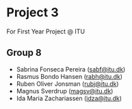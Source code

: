 # Project 3
For First Year Project @ ITU
## Group 8
- Sabrina Fonseca Pereira (sabf@itu.dk)
- Rasmus Bondo Hansen (rabh@itu.dk)
- Ruben Oliver Jonsman (rubj@itu.dk)
- Magnus Sverdrup (magsv@itu.dk)
- Ida Maria Zachariassen (idza@itu.dk)
